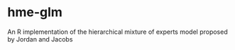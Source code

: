 # hme-glm
An R implementation of the hierarchical mixture of experts model proposed by Jordan and Jacobs
